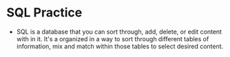 # SQL Practice

- SQL is a database that you can sort through, add, delete, or edit content with in it. It's a organized in a way to sort through different tables of information, mix and match within those tables to select desired content.